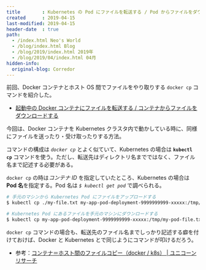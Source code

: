 ```yaml
---
title        : Kubernetes の Pod にファイルを転送する / Pod からファイルをダウンロードする
created      : 2019-04-15
last-modified: 2019-04-15
header-date  : true
path:
  - /index.html Neo's World
  - /blog/index.html Blog
  - /blog/2019/index.html 2019年
  - /blog/2019/04/index.html 04月
hidden-info:
  original-blog: Corredor
---
```


前回、Docker コンテナとホスト OS 間でファイルをやり取りする `docker cp` コマンドを紹介した。

- [起動中の Docker コンテナにファイルを転送する / コンテナからファイルをダウンロードする](/blog/2019/04/14-02.html)

今回は、Docker コンテナを Kubernetes クラスタ内で動かしている時に、同様にファイルを送ったり・受け取ったりする方法。

コマンドの構成は *`docker cp`* とよく似ていて、Kubernetes の場合は **`kubectl cp`** コマンドを使う。ただし、転送先はディレクトリ名までではなく、ファイル名まで記述する必要がある。

`docker cp` の時は*コンテナ ID* を指定していたところ、Kubernetes の場合は **Pod 名**を指定する。Pod 名は *`$ kubectl get pod`* で調べられる。

```bash
# 手元のマシンから Kubernetes Pod にファイルをアップロードする
$ kubectl cp ./my-file.txt my-app-pod-deployment-9999999999-xxxxx:/tmp/my-file.txt

# Kubernetes Pod にあるファイルを手元のマシンにダウンロードする
$ kubectl cp my-app-pod-deployment-9999999999-xxxxx:/tmp/my-pod-file.txt ./my-pod-file.txt
```

`docker cp` コマンドの場合も、転送先のファイル名までしっかり記述する癖を付けておけば、Docker と Kubernetes とで同じようにコマンドが叩けるだろう。

- 参考：[コンテナ＝ホスト間のファイルコピー（docker / k8s） | ユニコーンリサーチ](https://unicorn.limited/jp/item/770)

